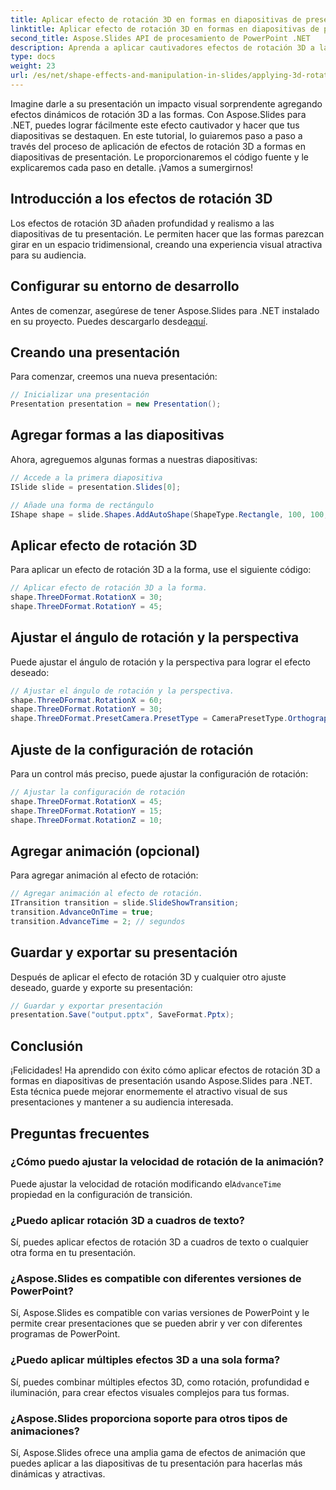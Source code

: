 ```yaml
---
title: Aplicar efecto de rotación 3D en formas en diapositivas de presentación con Aspose.Slides
linktitle: Aplicar efecto de rotación 3D en formas en diapositivas de presentación con Aspose.Slides
second_title: Aspose.Slides API de procesamiento de PowerPoint .NET
description: Aprenda a aplicar cautivadores efectos de rotación 3D a las diapositivas de presentaciones usando Aspose.Slides para .NET. Guía paso a paso con código fuente para un impacto visual sorprendente.
type: docs
weight: 23
url: /es/net/shape-effects-and-manipulation-in-slides/applying-3d-rotation-effect-shapes/
---
```


Imagine darle a su presentación un impacto visual sorprendente agregando efectos dinámicos de rotación 3D a las formas. Con Aspose.Slides para .NET, puedes lograr fácilmente este efecto cautivador y hacer que tus diapositivas se destaquen. En este tutorial, lo guiaremos paso a paso a través del proceso de aplicación de efectos de rotación 3D a formas en diapositivas de presentación. Le proporcionaremos el código fuente y le explicaremos cada paso en detalle. ¡Vamos a sumergirnos!

## Introducción a los efectos de rotación 3D

Los efectos de rotación 3D añaden profundidad y realismo a las diapositivas de tu presentación. Le permiten hacer que las formas parezcan girar en un espacio tridimensional, creando una experiencia visual atractiva para su audiencia.

## Configurar su entorno de desarrollo

 Antes de comenzar, asegúrese de tener Aspose.Slides para .NET instalado en su proyecto. Puedes descargarlo desde[aquí](https://releases.aspose.com/slides/net/).

## Creando una presentación

Para comenzar, creemos una nueva presentación:

```csharp
// Inicializar una presentación
Presentation presentation = new Presentation();
```

## Agregar formas a las diapositivas

Ahora, agreguemos algunas formas a nuestras diapositivas:

```csharp
// Accede a la primera diapositiva
ISlide slide = presentation.Slides[0];

// Añade una forma de rectángulo
IShape shape = slide.Shapes.AddAutoShape(ShapeType.Rectangle, 100, 100, 200, 100);
```

## Aplicar efecto de rotación 3D

Para aplicar un efecto de rotación 3D a la forma, use el siguiente código:

```csharp
// Aplicar efecto de rotación 3D a la forma.
shape.ThreeDFormat.RotationX = 30;
shape.ThreeDFormat.RotationY = 45;
```

## Ajustar el ángulo de rotación y la perspectiva

Puede ajustar el ángulo de rotación y la perspectiva para lograr el efecto deseado:

```csharp
// Ajustar el ángulo de rotación y la perspectiva.
shape.ThreeDFormat.RotationX = 60;
shape.ThreeDFormat.RotationY = 30;
shape.ThreeDFormat.PresetCamera.PresetType = CameraPresetType.OrthographicFront;
```

## Ajuste de la configuración de rotación

Para un control más preciso, puede ajustar la configuración de rotación:

```csharp
// Ajustar la configuración de rotación
shape.ThreeDFormat.RotationX = 45;
shape.ThreeDFormat.RotationY = 15;
shape.ThreeDFormat.RotationZ = 10;
```

## Agregar animación (opcional)

Para agregar animación al efecto de rotación:

```csharp
// Agregar animación al efecto de rotación.
ITransition transition = slide.SlideShowTransition;
transition.AdvanceOnTime = true;
transition.AdvanceTime = 2; // segundos
```

## Guardar y exportar su presentación

Después de aplicar el efecto de rotación 3D y cualquier otro ajuste deseado, guarde y exporte su presentación:

```csharp
// Guardar y exportar presentación
presentation.Save("output.pptx", SaveFormat.Pptx);
```

## Conclusión

¡Felicidades! Ha aprendido con éxito cómo aplicar efectos de rotación 3D a formas en diapositivas de presentación usando Aspose.Slides para .NET. Esta técnica puede mejorar enormemente el atractivo visual de sus presentaciones y mantener a su audiencia interesada.

## Preguntas frecuentes

### ¿Cómo puedo ajustar la velocidad de rotación de la animación?

 Puede ajustar la velocidad de rotación modificando el`AdvanceTime` propiedad en la configuración de transición.

### ¿Puedo aplicar rotación 3D a cuadros de texto?

Sí, puedes aplicar efectos de rotación 3D a cuadros de texto o cualquier otra forma en tu presentación.

### ¿Aspose.Slides es compatible con diferentes versiones de PowerPoint?

Sí, Aspose.Slides es compatible con varias versiones de PowerPoint y le permite crear presentaciones que se pueden abrir y ver con diferentes programas de PowerPoint.

### ¿Puedo aplicar múltiples efectos 3D a una sola forma?

Sí, puedes combinar múltiples efectos 3D, como rotación, profundidad e iluminación, para crear efectos visuales complejos para tus formas.

### ¿Aspose.Slides proporciona soporte para otros tipos de animaciones?

Sí, Aspose.Slides ofrece una amplia gama de efectos de animación que puedes aplicar a las diapositivas de tu presentación para hacerlas más dinámicas y atractivas.